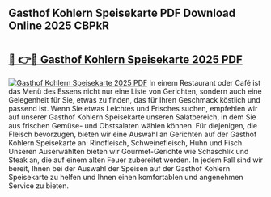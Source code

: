 ## Gasthof Kohlern Speisekarte PDF Download Online 2025 CBPkR

# <h2><a href="http://gcbfa9p.nevu.top/?p=Gasthof+Kohlern+Speisekarte">🔗 👉🔴 Gasthof Kohlern Speisekarte 2025 PDF</a></h2>

[![Gasthof Kohlern Speisekarte 2025 PDF](https://i.imgur.com/dBaPXMq.png)](http://gcbfa9p.nevu.top/?p=Gasthof+Kohlern+Speisekarte)
In einem Restaurant oder Café ist das Menü des Essens nicht nur eine Liste von Gerichten, sondern auch eine Gelegenheit für Sie, etwas zu finden, das für Ihren Geschmack köstlich und passend ist. Wenn Sie etwas Leichtes und Frisches suchen, empfehlen wir auf unserer Gasthof Kohlern Speisekarte unseren Salatbereich, in dem Sie aus frischen Gemüse- und Obstsalaten wählen können. Für diejenigen, die Fleisch bevorzugen, bieten wir eine Auswahl an Gerichten auf der Gasthof Kohlern Speisekarte an: Rindfleisch, Schweinefleisch, Huhn und Fisch. Unseren Auserwählten bieten wir Gourmet-Gerichte wie Schaschlik und Steak an, die auf einem alten Feuer zubereitet werden. In jedem Fall sind wir bereit, Ihnen bei der Auswahl der Speisen auf der Gasthof Kohlern Speisekarte zu helfen und Ihnen einen komfortablen und angenehmen Service zu bieten.
